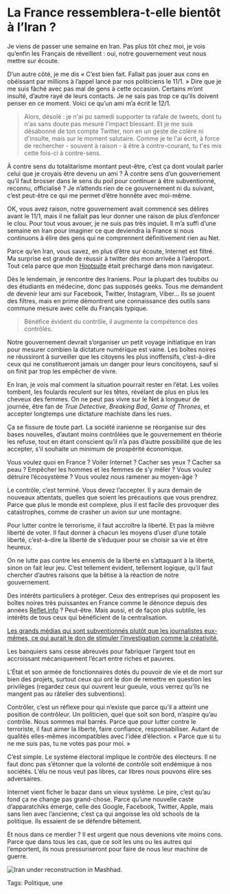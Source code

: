 # La France ressemblera-t-elle bientôt à l’Iran ?

Je viens de passer une semaine en Iran. Pas plus tôt chez moi, je vois qu’enfin les Français de réveillent : oui, notre gouvernement veut nous mettre sur écoute.<span id="more-40651"></span>

D’un autre côté, je me dis « C’est bien fait. Fallait pas jouer aux cons en obéissant par millions à l’appel lancé par nos politiciens le 11/1. » Dire que je me suis fâché avec pas mal de gens à cette occasion. Certains m’ont insulté, d’autre rayé de leurs contacts. Je ne sais pas trop ce qu’ils doivent penser en ce moment. Voici ce qu’un ami m’a écrit le 12/1.

> Alors, désolé : je n'ai pu samedi supporter ta rafale de tweets, dont tu n'as sans doute pas mesuré l'impact blessant. Et je me suis désabonné de ton compte Twitter, non en un geste de colère ni d'insulte, mais sur le moment salutaire. Comme je te l'ai écrit, à force de rechercher - souvent à raison - à être à contre-courant, tu t'es mis cette fois-ci à contre-sens.

À contre sens du totalitarisme montant peut-être, c’est ça dont voulait parler celui que je croyais être devenu un ami ? À contre sens d’un gouvernement qu’il faut brosser dans le sens du poil pour continuer à être subventionné, reconnu, officialisé ? Je n’attends rien de ce gouvernement ni du suivant, c’est peut-être ce qui me permet d’être honnête avec moi-même.

OK, vous avez raison, notre gouvernement avait commencé ses délires avant le 11/1, mais il ne fallait pas leur donner une raison de plus d’enfoncer le clou. Pour tout vous avouer, je ne suis pas très inquiet. Il m’a suffi d’une semaine en Iran pour imaginer ce que deviendra la France si nous continuons à élire des gens qui ne comprennent définitivement rien au Net.

Parce qu’en Iran, vous savez, en plus d’être sur écoute, Internet est filtré. Ma surprise est grande de réussir à twitter dès mon arrivée à l’aéroport. Tout cela parce que mon [Hootsuite](https://hootsuite.com) était préchargé dans mon navigateur.

Dès le lendemain, je rencontre des Iraniens. Pour la plupart des toubibs ou des étudiants en médecine, donc pas supposés geeks. Tous me demandent de devenir leur ami sur Facebook, Twitter, Instagram, Viber… Ils se jouent des filtres, mais en prime démontrent une connaissance des outils sans commune mesure avec celle du Français typique.

> Bénéfice évident du contrôle, il augmente la compétence des contrôlés.

Notre gouvernement devrait s’organiser un petit voyage initiatique en Iran pour mesurer combien la dictature numérique est vaine. Les boîtes noires ne réussiront à surveiller que les citoyens les plus inoffensifs, c’est-à-dire ceux qui ne constitueront jamais un danger pour leurs concitoyens, sauf si on finit par trop les empêcher de vivre.

En Iran, je vois mal comment la situation pourrait rester en l’état. Les voiles tombent, les foulards reculent sur les têtes, révélant de plus en plus les cheveux des femmes. On ne peut pas vivre sur le Net à longueur de journée, être fan de *True Detective*, *Breaking Bad*, *Game of Thrones*, et accepter longtemps une dictature machiste dans les rues.

Ça se fissure de toute part. La société iranienne se réorganise sur des bases nouvelles, d’autant moins contrôlées que le gouvernement en théorie les refuse, tout en étant conscient qu’il n’a pas d’autre possibilité que de les accepter, s’il souhaite un minimum de prospérité économique.

Vous voulez quoi en France ? Voiler Internet ? Cacher ses yeux ? Cacher sa peau ? Empêcher les hommes et les femmes de s’y mêler ? Vous voulez détruire l’écosystème ? Vous voulez nous ramener au moyen-âge ?

Le contrôle, c’est terminé. Vous devez l’accepter. Il y aura demain de nouveaux attentats, quelles que soient les précautions que vous prendrez. Parce que plus le monde est complexe, plus il est facile des provoquer des catastrophes, comme de crasher un avion sur une montagne.

Pour lutter contre le terrorisme, il faut accroître la liberté. Et pas la mièvre liberté de voter. Il faut donner à chacun les moyens d’user d’une totale liberté, c’est-à-dire la liberté de s’éduquer pour se choisir sa vie et être heureux.

On ne lutte pas contre les ennemis de la liberté en s’attaquant à la liberté, sinon on fait leur jeu. C’est tellement évident, tellement logique, qu’il faut chercher d’autres raisons que la bêtise à la réaction de notre gouvernement.

Des intérêts particuliers à protéger. Ceux des entreprises qui proposent les boîtes noires très puissantes en France comme le dénonce depuis des années [Reflet.info](https://reflets.info) ? Peut-être. Mais aussi, et de façon plus subtile, les intérêts de tous ceux qui bénéficient de la centralisation.

[Les grands médias qui sont subventionnés plutôt que les journalistes eux-mêmes, ce qui aurait le don de stimuler l’investigation comme la créativité.](http://www.huffingtonpost.fr/jacques-rosselin/aide-presse-journalistes_b_2693389.html)

Les banquiers sans cesse abreuvés pour fabriquer l’argent tout en accroissant mécaniquement l’écart entre riches et pauvres.

L’État et son armée de fonctionnaires dotés du pouvoir de vie et de mort sur bien des projets, surtout ceux qui ont le don de remettre en question les privilèges (regardez ceux qui ouvrent leur gueule, vous verrez qu’ils ne mangent pas au râtelier des subventions).

Contrôler, c’est un réflexe pour qui n’existe que parce qu’il a atteint une position de contrôleur. Un politicien, quel que soit son bord, n’aspire qu’au contrôle. Nous sommes mal barrés. Parce que pour lutter contre le terroriste, il faut aimer la liberté, faire confiance, responsabiliser. Autant de qualités elles-mêmes incompatibles avec l’idée d’élection. « Parce que si tu ne me suis pas, tu ne votes pas pour moi. »

C’est simple. Le système électoral implique le contrôle des électeurs. Il ne faut donc pas s’étonner que la volonté de contrôle soit endémique à nos sociétés. L’élu ne nous veut pas libres, car libres nous pouvons élire ses adversaires.

Internet vient ficher le bazar dans un vieux système. Le pire, c’est qu’au fond ça ne change pas grand-chose. Parce qu’une nouvelle caste d’apparatchiks émerge, celle des Google, Facebook, Twitter, Apple, mais sans lien avec l’ancienne, c’est ça qui angoisse les old schools de la politique. Ils essaient de se défendre bêtement.

Et nous dans ce merdier ? Il est urgent que nous devenions vite moins cons. Parce que dans tous les cas, que ce soit les uns ou les autres qui l’emportent, ils nous pressuriseront pour faire de nous leur machine de guerre.

![Iran under reconstruction in Mashhad.](http://blog.tcrouzet.comhttps://tcrouzet.com/images_tc/2015/04/IMG_1519.jpg)



Tags: Politique, une